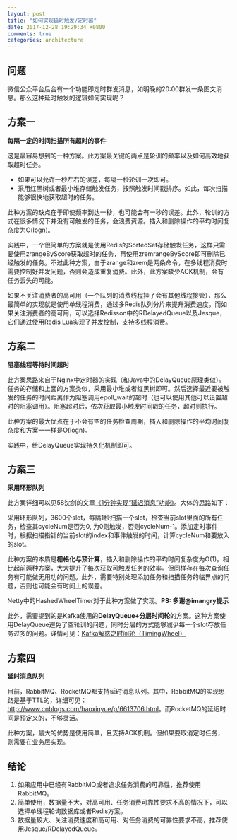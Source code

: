 ```yaml
---
layout: post
title: "如何实现延时触发/定时器"
date: 2017-12-28 19:29:34 +0800
comments: true
categories: architecture
---
```


## 问题

微信公众平台后台有一个功能即定时群发消息，如明晚的20:00群发一条图文消息。那么这种延时触发的逻辑如何实现呢？

<!--more-->

## 方案一 

**每隔一定的时间扫描所有超时的事件**

这是最容易想到的一种方案。此方案最关键的两点是轮训的频率以及如何高效地获取超时任务。

- 如果可以允许一秒左右的误差，每隔一秒轮训一次即可。
- 采用红黑树或者最小堆存储触发任务，按照触发时间戳排序。如此，每次扫描能够很快地获取超时的任务。

此种方案的缺点在于即使频率到达一秒，也可能会有一秒的误差。此外，轮训的方式在很多情况下并没有可触发的任务，会浪费资源。插入和删除操作的平均时间复杂度为O(logn)。

实践中，一个很简单的方案就是使用Redis的SortedSet存储触发任务，这样只需要使用zrangeByScore获取超时的任务，再使用zremrangeByScore即可删除已经触发的任务。不过此种方案，由于zrange和zrem是两条命令，在多线程消费时需要控制好并发问题，否则会造成重复消费。此外，此方案缺少ACK机制，会有任务丢失的可能。

如果不关注消费者的高可用（一个队列的消费线程挂了会有其他线程接管），那么最简单的实现就是使用单线程消费，通过多Redis队列分片来提升消费速度。而如果关注消费者的高可用，可以选择Redisson中的RDelayedQueue以及Jesque，它们通过使用Redis Lua实现了并发控制，支持多线程消费。

## 方案二

**阻塞线程等待时间超时**

此方案思路来自于Nginx中定时器的实现（和Java中的DelayQueue原理类似）。任务的存储和上面的方案类似，采用最小堆或者红黑树即可。然后选择最近要被触发的任务的时间距离作为阻塞调用epoll_wait的超时（也可以使用其他可以设置超时的阻塞调用）。阻塞超时后，依次获取最小触发时间戳的任务，超时则执行。
	
此种方案的最大优点在于不会有空的任务检查周期，插入和删除操作的平均时间复杂度和方案一一样是O(logn)。

实践中，给DelayQueue实现持久化机制即可。

## 方案三 

**采用环形队列**

此方案详细可以见58沈剑的文章[《1分钟实现“延迟消息”功能》](https://mp.weixin.qq.com/s?__biz=MjM5ODYxMDA5OQ==&mid=2651959961&idx=1&sn=afec02c8dc6db9445ce40821b5336736&chksm=bd2d07458a5a8e5314560620c240b1c4cf3bbf801fc0ab524bd5e8aa8b8ef036cf755d7eb0f6)。大体的思路如下：
	
采用环形队列，3600个slot，每隔1秒扫描一个slot，检查当前slot里面的所有任务，检查其cycleNum是否为0, 为0则触发，否则cycleNum-1。添加定时事件时，根据扫描指针的当前slot的index和事件触发的时间，计算cycleNum和要放入的slot。
	
此种方案的本质是**栅格化与预计算**，插入和删除操作的平均时间复杂度为O(1)。相比起前两种方案，大大提升了每次获取可触发任务的效率。但同样存在每次查询任务有可能做无用功的问题。此外，需要特别处理添加任务和扫描任务的临界点的问题，否则也可能会有时间上的误差。

Netty中的HashedWheelTimer对于此种方案做了实现。**PS: 多谢@imangry提示**

此外，需要提到的是Kafka使用的**DelayQueue+分层时间轮**的方案。这种方案使用DelayQueue避免了空轮训的问题，同时分层的方式能够减少每一个slot存放任务过多的问题。详情可见：[Kafka解惑之时间轮（TimingWheel）](https://mp.weixin.qq.com/s?__biz=MzU0MzQ5MDA0Mw==&mid=2247484009&idx=1&sn=cc614ff5a213613bd4936e4f686aa95c)

## 方案四

**延时消息队列**

目前，RabbitMQ、RocketMQ都支持延时消息队列。其中，RabbitMQ的实现思路是基于TTL的，详细可见：<http://www.cnblogs.com/haoxinyue/p/6613706.html>。而RocketMQ的延迟时间是预定义的，不够灵活。

此种方案，最大的优势是使用简单，且支持ACK机制。但如果要取消定时任务，则需要在业务层实现。

## 结论

1. 如果应用中已经有RabbitMQ或者追求任务消费的可靠性，推荐使用RabbitMQ。
1. 简单使用，数据量不大，对高可用、任务消费可靠性要求不高的情况下，可以选择单线程轮询数据库或者Redis方案。
1. 数据量较大、关注消费速度和高可用、对任务消费的可靠性要求不高，推荐使用Jesque/RDelayedQueue。